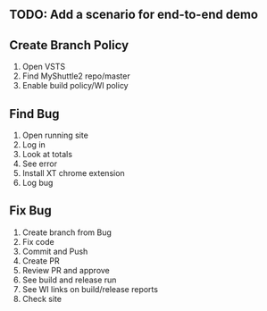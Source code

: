 ## TODO: Add a scenario for end-to-end demo

Create Branch Policy
--------------------
1. Open VSTS
1. Find MyShuttle2 repo/master
1. Enable build policy/WI policy

Find Bug
--------
1. Open running site
1. Log in
1. Look at totals
1. See error
1. Install XT chrome extension
1. Log bug

Fix Bug
-------
1. Create branch from Bug
1. Fix code
1. Commit and Push
1. Create PR
1. Review PR and approve
1. See build and release run
1. See WI links on build/release reports
1. Check site